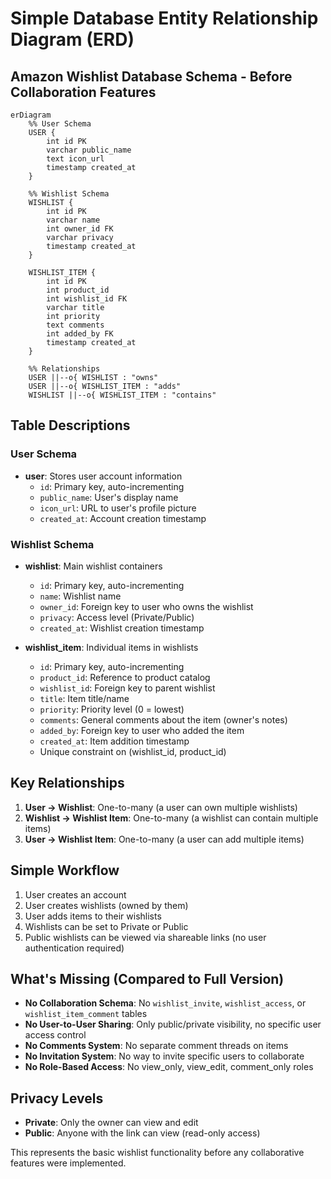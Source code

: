 # Simple Database Entity Relationship Diagram (ERD)

## Amazon Wishlist Database Schema - Before Collaboration Features

```mermaid
erDiagram
    %% User Schema
    USER {
        int id PK
        varchar public_name
        text icon_url
        timestamp created_at
    }

    %% Wishlist Schema
    WISHLIST {
        int id PK
        varchar name
        int owner_id FK
        varchar privacy
        timestamp created_at
    }

    WISHLIST_ITEM {
        int id PK
        int product_id
        int wishlist_id FK
        varchar title
        int priority
        text comments
        int added_by FK
        timestamp created_at
    }

    %% Relationships
    USER ||--o{ WISHLIST : "owns"
    USER ||--o{ WISHLIST_ITEM : "adds"
    WISHLIST ||--o{ WISHLIST_ITEM : "contains"
```

## Table Descriptions

### User Schema
- **user**: Stores user account information
  - `id`: Primary key, auto-incrementing
  - `public_name`: User's display name
  - `icon_url`: URL to user's profile picture
  - `created_at`: Account creation timestamp

### Wishlist Schema
- **wishlist**: Main wishlist containers
  - `id`: Primary key, auto-incrementing
  - `name`: Wishlist name
  - `owner_id`: Foreign key to user who owns the wishlist
  - `privacy`: Access level (Private/Public)
  - `created_at`: Wishlist creation timestamp

- **wishlist_item**: Individual items in wishlists
  - `id`: Primary key, auto-incrementing
  - `product_id`: Reference to product catalog
  - `wishlist_id`: Foreign key to parent wishlist
  - `title`: Item title/name
  - `priority`: Priority level (0 = lowest)
  - `comments`: General comments about the item (owner's notes)
  - `added_by`: Foreign key to user who added the item
  - `created_at`: Item addition timestamp
  - Unique constraint on (wishlist_id, product_id)

## Key Relationships

1. **User → Wishlist**: One-to-many (a user can own multiple wishlists)
2. **Wishlist → Wishlist Item**: One-to-many (a wishlist can contain multiple items)
3. **User → Wishlist Item**: One-to-many (a user can add multiple items)

## Simple Workflow

1. User creates an account
2. User creates wishlists (owned by them)
3. User adds items to their wishlists
4. Wishlists can be set to Private or Public
5. Public wishlists can be viewed via shareable links (no user authentication required)

## What's Missing (Compared to Full Version)

- **No Collaboration Schema**: No `wishlist_invite`, `wishlist_access`, or `wishlist_item_comment` tables
- **No User-to-User Sharing**: Only public/private visibility, no specific user access control
- **No Comments System**: No separate comment threads on items
- **No Invitation System**: No way to invite specific users to collaborate
- **No Role-Based Access**: No view_only, view_edit, comment_only roles

## Privacy Levels

- **Private**: Only the owner can view and edit
- **Public**: Anyone with the link can view (read-only access)

This represents the basic wishlist functionality before any collaborative features were implemented. 